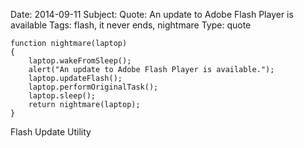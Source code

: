 Date:    2014-09-11
Subject: Quote: An update to Adobe Flash Player is available
Tags:    flash, it never ends, nightmare
Type:    quote

	function nightmare(laptop)
	{
		laptop.wakeFromSleep();
		alert("An update to Adobe Flash Player is available.");
		laptop.updateFlash();
		laptop.performOriginalTask();
		laptop.sleep();
		return nightmare(laptop);
	}

<span class="quoth">Flash Update Utility</span>
